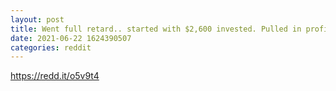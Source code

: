```yaml
--- 
layout: post 
title: Went full retard.. started with $2,600 invested. Pulled in profits from AMC and BB calls, went yolo on AMC weekly calls and lost $10K.. all part of the game and looking for a comeback. Best of luck 🦍 
date: 2021-06-22 1624390507 
categories: reddit 
--- 
```

https://redd.it/o5v9t4